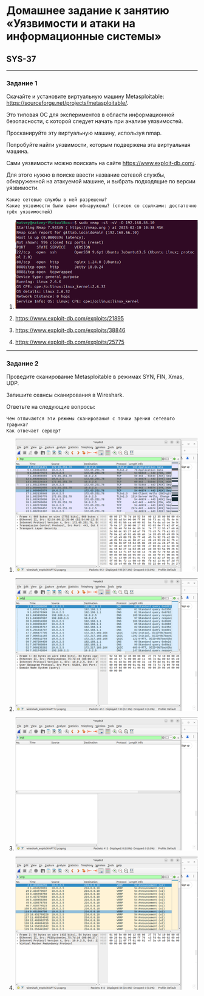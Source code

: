 # Домашнее задание к занятию «Уязвимости и атаки на информационные системы»  
## SYS-37

---

### Задание 1

Скачайте и установите виртуальную машину Metasploitable: https://sourceforge.net/projects/metasploitable/.

Это типовая ОС для экспериментов в области информационной безопасности, с которой следует начать при анализе уязвимостей.

Просканируйте эту виртуальную машину, используя nmap.

Попробуйте найти уязвимости, которым подвержена эта виртуальная машина.

Сами уязвимости можно поискать на сайте https://www.exploit-db.com/.

Для этого нужно в поиске ввести название сетевой службы, обнаруженной на атакуемой машине, и выбрать подходящие по версии уязвимости.

    Какие сетевые службы в ней разрешены?
    Какие уязвимости были вами обнаружены? (список со ссылками: достаточно трёх уязвимостей)


1. ![Screenshot 1](https://github.com/Netology88/DevOps.-I-D/blob/main/screenshots/Screenshot%20from%202025-02-10%2010-53-04.png)


 1. https://www.exploit-db.com/exploits/21895
 2. https://www.exploit-db.com/exploits/38846
 3. https://www.exploit-db.com/exploits/25775

---

### Задание 2

Проведите сканирование Metasploitable в режимах SYN, FIN, Xmas, UDP.

Запишите сеансы сканирования в Wireshark.

Ответьте на следующие вопросы:

    Чем отличаются эти режимы сканирования с точки зрения сетевого трафика?
    Как отвечает сервер?


1. ![Screenshot 2](https://github.com/Netology88/DevOps.-I-D/blob/main/screenshots/Screenshot%20from%202025-02-11%2012-10-20.png)


2. ![Screenshot 3](https://github.com/Netology88/DevOps.-I-D/blob/main/screenshots/Screenshot%20from%202025-02-11%2012-10-35.png)

3. ![Screenshot 3](https://github.com/Netology88/DevOps.-I-D/blob/main/screenshots/Screenshot%20from%202025-02-11%2012-10-49.png)

4. ![Screenshot 3](https://github.com/Netology88/DevOps.-I-D/blob/main/screenshots/Screenshot%20from%202025-02-11%2012-11-03.png)
